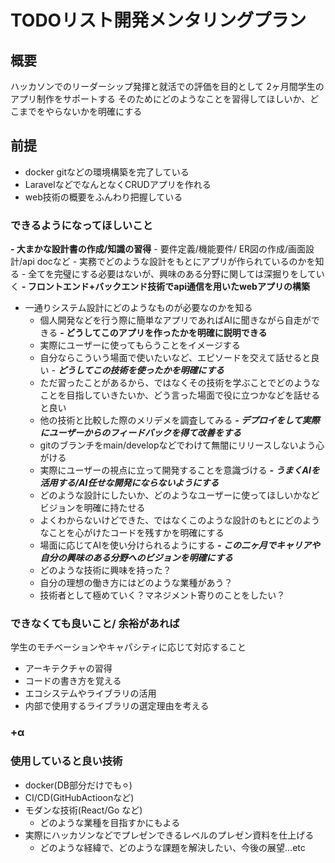 # TODOリスト開発メンタリングプラン

## 概要

ハッカソンでのリーダーシップ発揮と就活での評価を目的として
2ヶ月間学生のアプリ制作をサポートする
そのためにどのようなことを習得してほしいか、どこまでをやらないかを明確にする

## 前提
- docker gitなどの環境構築を完了している
- LaravelなどでなんとなくCRUDアプリを作れる
- web技術の概要をふんわり把握している
### できるようになってほしいこと
**- 大まかな設計書の作成/知識の習得**
	- 要件定義/機能要件/ ER図の作成/画面設計/api docなど
	- 実務でどのような設計をもとにアプリが作られているのかを知る
	- 全てを完璧にする必要はないが、興味のある分野に関しては深掘りをしていく
**- フロントエンド+バックエンド技術でapi通信を用いたwebアプリの構築**
- 一通りシステム設計にどのようなものが必要なのかを知る
	- 個人開発などを行う際に簡単なアプリであればAIに聞きながら自走ができる
**- どうしてこのアプリを作ったかを明確に説明できる**
	- 実際にユーザーに使ってもらうことをイメージする
	- 自分ならこういう場面で使いたいなど、エピソードを交えて話せると良い
*- **どうしてこの技術を使ったかを明確にする***
	- ただ習ったことがあるから、ではなくその技術を学ぶことでどのようなことを目指していきたいか、どう言った場面で役に立つかなどを話せると良い
	- 他の技術と比較した際のメリデメを調査してみる
***- デプロイをして実際にユーザーからのフィードバックを得て改善をする***
	- gitのブランチをmain/developなどでわけて無闇にリリースしないよう心がける
	- 実際にユーザーの視点に立って開発することを意識づける
***- うまくAIを活用する/AI任せな開発にならないようにする***
	- どのような設計にしたいか、どのようなユーザーに使ってほしいかなどビジョンを明確に持たせる
	- よくわからないけどできた、ではなくこのような設計のもとにどのようなことを心がけたコードを残すかを明確にする
	- 場面に応じてAIを使い分けられるようにする
***- この二ヶ月でキャリアや自分の興味のある分野へのビジョンを明確にする***
	- どのような技術に興味を持った？
	- 自分の理想の働き方にはどのような業種があう？
	- 技術者として極めていく？マネジメント寄りのことをしたい？

### できなくても良いこと/ 余裕があれば
学生のモチベーションやキャパシティに応じて対応すること
- アーキテクチャの習得
- コードの書き方を覚える
- エコシステムやライブラリの活用
- 内部で使用するライブラリの選定理由を考える


### +α
 ### 使用していると良い技術
- docker(DB部分だけでも⚪︎)
- CI/CD(GitHubActioonなど)
- モダンな技術(React/Go など)
	- どのような業種を目指すかにもよる
- 実際にハッカソンなどでプレゼンできるレベルのプレゼン資料を仕上げる
	- どのような経緯で、どのような課題を解決したい、今後の展望...etc
